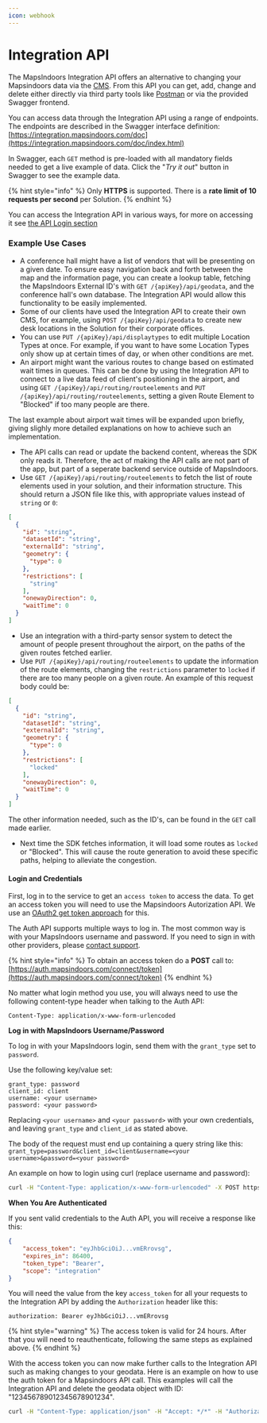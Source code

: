 ```yaml
---
icon: webhook
---
```


# Integration API

The MapsIndoors Integration API offers an alternative to changing your Mapsindoors data via the [CMS](https://cms.mapsindoors.com/). From this API you can get, add, change and delete either directly via third party tools like [Postman](https://www.postman.com/) or via the provided Swagger frontend.

You can access data through the Integration API using a range of endpoints. The endpoints are described in the Swagger interface definition: [https://integration.mapsindoors.com/doc](https://integration.mapsindoors.com/doc/index.html)

In Swagger, each `GET` method is pre-loaded with all mandatory fields needed to get a live example of data. Click the "_Try it out_" button in Swagger to see the example data.

{% hint style="info" %}
Only **HTTPS** is supported. There is a **rate limit of 10 requests per second** per Solution.
{% endhint %}

You can access the Integration API in various ways, for more on accessing it see [the API Login section](https://docs.mapsindoors.com/api-login)

### Example Use Cases[​](https://docs.mapsindoors.com/api#example-use-cases) <a href="#example-use-cases" id="example-use-cases"></a>

* A conference hall might have a list of vendors that will be presenting on a given date. To ensure easy navigation back and forth between the map and the information page, you can create a lookup table, fetching the MapsIndoors External ID's with `GET /{apiKey}/api/geodata`, and the conference hall's own database. The Integration API would allow this functionality to be easily implemented.
* Some of our clients have used the Integration API to create their own CMS, for example, using `POST /{apiKey}/api/geodata` to create new desk locations in the Solution for their corporate offices.
* You can use `PUT /{apiKey}/api/displaytypes` to edit multiple Location Types at once. For example, if you want to have some Location Types only show up at certain times of day, or when other conditions are met.
* An airport might want the various routes to change based on estimated wait times in queues. This can be done by using the Integration API to connect to a live data feed of client's positioning in the airport, and using `GET /{apiKey}/api/routing/routeelements` and `PUT /{apiKey}/api/routing/routeelements`, setting a given Route Element to "Blocked" if too many people are there.

The last example about airport wait times will be expanded upon briefly, giving slighly more detailed explanations on how to achieve such an implementation.

* The API calls can read or update the backend content, whereas the SDK only reads it. Therefore, the act of making the API calls are not part of the app, but part of a seperate backend service outside of MapsIndoors.
* Use `GET /{apiKey}/api/routing/routeelements` to fetch the list of route elements used in your solution, and their information structure. This should return a JSON file like this, with appropriate values instead of `string` or `0`:

```json
[
  {
    "id": "string",
    "datasetId": "string",
    "externalId": "string",
    "geometry": {
      "type": 0
    },
    "restrictions": [
      "string"
    ],
    "onewayDirection": 0,
    "waitTime": 0
  }
]
```

* Use an integration with a third-party sensor system to detect the amount of people present throughout the airport, on the paths of the given routes fetched earlier.
* Use `PUT /{apiKey}/api/routing/routeelements` to update the information of the route elements, changing the `restrictions` parameter to `locked` if there are too many people on a given route. An example of this request body could be:

```json
[
  {
    "id": "string",
    "datasetId": "string",
    "externalId": "string",
    "geometry": {
      "type": 0
    },
    "restrictions": [
      "locked"
    ],
    "onewayDirection": 0,
    "waitTime": 0
  }
]
```

The other information needed, such as the ID's, can be found in the `GET` call made earlier.

* Next time the SDK fetches information, it will load some routes as `locked` or "Blocked". This will cause the route generation to avoid these specific paths, helping to alleviate the congestion.

#### Login and Credentials[​](https://docs.mapsindoors.com/api#login-and-credentials) <a href="#login-and-credentials" id="login-and-credentials"></a>

First, log in to the service to get an `access token` to access the data. To get an access token you will need to use the Mapsindoors Autorization API. We use an [OAuth2 get token approach](https://auth0.com/docs/api/authentication#get-token) for this.

The Auth API supports multiple ways to log in. The most common way is with your MapsIndoors username and password. If you need to sign in with other providers, please [contact support](https://mapspeople.com/support).

{% hint style="info" %}
To obtain an access token do a **POST** call to: [https://auth.mapsindoors.com/connect/token](https://auth.mapsindoors.com/connect/token)
{% endhint %}

No matter what login method you use, you will always need to use the following content-type header when talking to the Auth API:

```http
Content-Type: application/x-www-form-urlencoded
```

**Log in with MapsIndoors Username/Password**[**​**](https://docs.mapsindoors.com/api#log-in-with-mapsindoors-usernamepassword)

To log in with your MapsIndoors login, send them with the `grant_type` set to `password`.

Use the following key/value set:

```http
grant_type: password
client_id: client
username: <your username>
password: <your password>
```

Replacing `<your username>` and `<your password>` with your own credentials, and leaving `grant_type` and `client_id` as stated above.

The body of the request must end up containing a query string like this: `grant_type=password&client_id=client&username=<your username>&password=<your password>`

An example on how to login using curl (replace username and password):

```bash
curl -H "Content-Type: application/x-www-form-urlencoded" -X POST https://auth.mapsindoors.com/connect/token -d "grant_type=password&client_id=client&username=example@example.com&password=youpassword"
```

**When You Are Authenticated**[**​**](https://docs.mapsindoors.com/api#when-you-are-authenticated)

If you sent valid credentials to the Auth API, you will receive a response like this:

```json
{
    "access_token": "eyJhbGciOiJ...vmERrovsg",
    "expires_in": 86400,
    "token_type": "Bearer",
    "scope": "integration"
}
```

You will need the value from the key `access_token` for all your requests to the Integration API by adding the `Authorization` header like this:

```http
authorization: Bearer eyJhbGciOiJ...vmERrovsg
```

{% hint style="warning" %}
The access token is valid for 24 hours. After that you will need to reauthenticate, following the same steps as explained above.
{% endhint %}

With the access token you can now make further calls to the Integration API such as making changes to your geodata. Here is an example on how to use the auth token for a Mapsindoors API call. This examples will call the Integration API and delete the geodata object with ID: "123456789012345678901234".

```bash
curl -H "Content-Type: application/json" -H "Accept: */*" -H "Authorization: Bearer eyJhbG... " -X DELETE https://integration.mapsindoors.com/550c26a864617400a40f0000/api/geodata -d "[\"123456789012345678901234\"]
```
